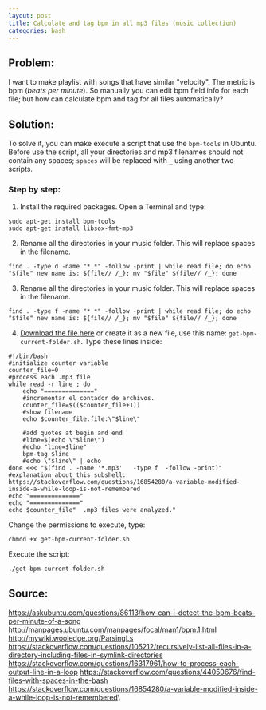 ```yaml
---
layout: post
title: Calculate and tag bpm in all mp3 files (music collection)
categories: bash
---
```


## Problem: 

I want to make playlist with songs that have similar "velocity". The metric is bpm (_beats per minute_). So manually you can edit bpm field info for each file; but how can calculate bpm and tag for all files automatically?

## Solution:
To solve it, you can make execute a script that use the `bpm-tools` in Ubuntu. Before use the script, all your directories and mp3 filenames should not contain any spaces; `spaces` will be replaced with `_` using another two scripts. 

### Step by step:

1. Install the required packages. Open a Terminal and type:
```
sudo apt-get install bpm-tools
sudo apt-get install libsox-fmt-mp3
```

2. Rename all the directories in your music folder. This will replace spaces in the filename.

```
find . -type d -name "* *" -follow -print | while read file; do echo "$file" new name is: ${file// /_}; mv "$file" ${file// /_}; done
```

3. Rename all the directories in your music folder. This will replace spaces in the filename.

```
find . -type f -name "* *" -follow -print | while read file; do echo "$file" new name is: ${file// /_}; mv "$file" ${file// /_}; done
```

4. [Download the file here](https://raw.githubusercontent.com/rogelioprieto/bash-scripts/master/get-bpm-current-folder.sh) or create it as a new file, use this name: `get-bpm-current-folder.sh`. Type these lines inside:
```
#!/bin/bash
#initialize counter variable
counter_file=0
#process each .mp3 file
while read -r line ; do
	echo "=============="
    #incrementar el contador de archivos.
    counter_file=$(($counter_file+1))
	#show filename
    echo $counter_file.file:\"$line\"

    #add quotes at begin and end
    #line=$(echo \"$line\")
    #echo "line=$line"
    bpm-tag $line
    #echo \"$line\" | echo
done <<< "$(find . -name '*.mp3'   -type f  -follow -print)"
#explanation about this subshell: https://stackoverflow.com/questions/16854280/a-variable-modified-inside-a-while-loop-is-not-remembered
echo "=============="
echo "=============="
echo $counter_file"  .mp3 files were analyzed."
```

Change the permissions to execute, type:
```
chmod +x get-bpm-current-folder.sh
```

Execute the script:
```
./get-bpm-current-folder.sh
```



## Source:
<https://askubuntu.com/questions/86113/how-can-i-detect-the-bpm-beats-per-minute-of-a-song>\
<http://manpages.ubuntu.com/manpages/focal/man1/bpm.1.html>\
<http://mywiki.wooledge.org/ParsingLs>\
<https://stackoverflow.com/questions/105212/recursively-list-all-files-in-a-directory-including-files-in-symlink-directories>\
<https://stackoverflow.com/questions/16317961/how-to-process-each-output-line-in-a-loop>
<https://stackoverflow.com/questions/44050676/find-files-with-spaces-in-the-bash>\
<https://stackoverflow.com/questions/16854280/a-variable-modified-inside-a-while-loop-is-not-remembered>\



